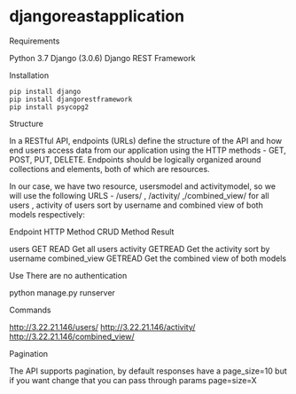 # djangoreastapplication


Requirements

Python 3.7
Django (3.0.6)
Django REST Framework


Installation

	pip install django
	pip install djangorestframework
    pip install psycopg2
	
Structure

In a RESTful API, endpoints (URLs) define the structure of the API and how end users access data from our 
application using the HTTP methods - GET, POST, PUT, DELETE. Endpoints should be logically organized around
collections and elements, both of which are resources.

In our case, we have two  resource, usersmodel and activitymodel, so we will 
use the following URLS - /users/ , /activity/ ,/combined_view/ for all users , activity of users sort by username
and combined view of both models respectively:

Endpoint	HTTP Method	CRUD Method	Result

users	GET	READ	Get all users
activity GETREAD	Get the activity sort by username
combined_view GETREAD Get the combined view of both models

Use
There are no authentication

python manage.py runserver

Commands

http://3.22.21.146/users/
http://3.22.21.146/activity/
http://3.22.21.146/combined_view/

Pagination

The API supports pagination, by default responses have a page_size=10 but if you want 
change that you can pass through params page=size=X

